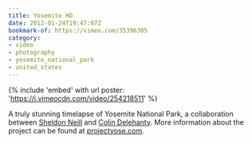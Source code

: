 ```yaml
---
title: Yosemite HD
date: 2012-01-24T19:47:07Z
bookmark-of: https://vimeo.com/35396305
category:
- video
- photography
- yosemite_national_park
- united_states
---
```

{% include 'embed' with url
  poster: 'https://i.vimeocdn.com/video/254218511'
%}

A truly stunning timelapse of Yosemite National Park, a collaboration between [Sheldon Neill][1] and [Colin Delehanty][2]. More information about the project can be found at [projectyose.com][3].

[1]: http://www.sheldonneill.com
[2]: http://colindelehanty.com
[3]: https://www.projectyose.com
